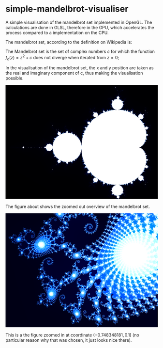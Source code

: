 # simple-mandelbrot-visualiser
A simple visualisation of the mandelbrot set implemented in OpenGL. The calculations are done in GLSL, therefore in the GPU, which accelerates the process compared to a implementation on the CPU.

The mandelbrot set, according to the definition on Wikipedia is:

The Mandelbrot set is the set of complex numbers $c$ for which the function $f_{c} ( z ) = z^{2} + c$ does not diverge when iterated from $z = 0$;

In the visualisation of the mandelbrot set, the x and y position are taken as the real and imaginary component of c, thus making the visualisation possible.

![screenshot_1](./screenshots/screenshot_1.png)

The figure about shows the zoomed out overview of the mandelbrot set.

![screeshot_2](./screenshots/screenshot_2.png)

This is a the figure zoomed in at coordinate $(-0.748348181, 0.1)$ (no particular reason why that was chosen, it just looks nice there).